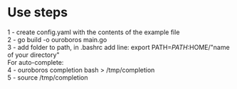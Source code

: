 # Use steps

1 - create config.yaml with the contents of the example file  
2 - go build -o ouroboros main.go  
3 - add folder to path, in .bashrc add line: export PATH=$PATH:$HOME/"name of your directory"  
For auto-complete:  
4 - ouroboros completion bash > /tmp/completion  
5 - source /tmp/completion  
